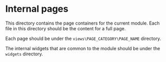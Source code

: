 # Internal pages
This directory contains the page containers for the current module.
Each file in this directory should be the content for a full page.

Each page should be under the `views\PAGE_CATEGORY\PAGE_NAME` directory.

The internal widgets that are common to the module should be under the `widgets` directory.